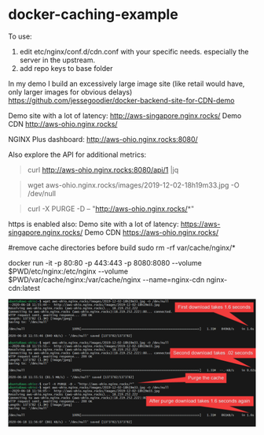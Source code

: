 # docker-caching-example

To use:
1. edit etc/nginx/conf.d/cdn.conf with your specific needs. especially the server in the upstream.
2. add repo keys to base folder

In my demo I build an excessively large image site (like retail would have, only larger images for obvious delays) <https://github.com/jessegoodier/docker-backend-site-for-CDN-demo>

Demo site with a lot of latency: <http://aws-singapore.nginx.rocks/>
Demo CDN <http://aws-ohio.nginx.rocks/>

NGINX Plus dashboard: <http://aws-ohio.nginx.rocks:8080/>

Also explore the API for additional metrics:
>curl http://aws-ohio.nginx.rocks:8080/api/1 |jq

>wget aws-ohio.nginx.rocks/images/2019-12-02-18h19m33.jpg -O /dev/null

>curl -X PURGE -D – "http://aws-ohio.nginx.rocks/*"

https is enabled also:
Demo site with a lot of latency: <https://aws-singapore.nginx.rocks/>
Demo CDN <https://aws-ohio.nginx.rocks/>



#remove cache directories before build
sudo rm -rf var/cache/nginx/*

docker run -it -p 80:80 -p 443:443 -p 8080:8080 --volume $PWD/etc/nginx:/etc/nginx --volume $PWD/var/cache/nginx:/var/cache/nginx --name=nginx-cdn nginx-cdn:latest


![](NGINX_CDN_Demo_curl_wget_purge_test.png)